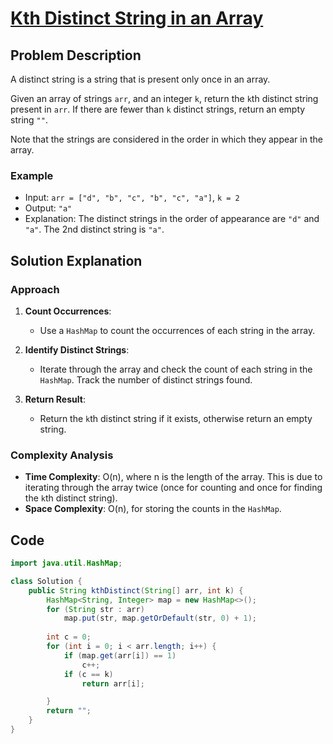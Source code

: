# [Kth Distinct String in an Array](https://leetcode.com/problems/kth-distinct-string-in-an-array/description/?envType=daily-question&envId=2024-08-05)

## Problem Description
A distinct string is a string that is present only once in an array.

Given an array of strings `arr`, and an integer `k`, return the `k`th distinct string present in `arr`. If there are fewer than `k` distinct strings, return an empty string `""`.

Note that the strings are considered in the order in which they appear in the array.

### Example
- Input: `arr = ["d", "b", "c", "b", "c", "a"]`, `k = 2`
- Output: `"a"`
- Explanation: The distinct strings in the order of appearance are `"d"` and `"a"`. The 2nd distinct string is `"a"`.

## Solution Explanation

### Approach
1. **Count Occurrences**:
   - Use a `HashMap` to count the occurrences of each string in the array.

2. **Identify Distinct Strings**:
   - Iterate through the array and check the count of each string in the `HashMap`. Track the number of distinct strings found.

3. **Return Result**:
   - Return the `k`th distinct string if it exists, otherwise return an empty string.

### Complexity Analysis
- **Time Complexity**: O(n), where n is the length of the array. This is due to iterating through the array twice (once for counting and once for finding the `k`th distinct string).
- **Space Complexity**: O(n), for storing the counts in the `HashMap`.

## Code
```java
import java.util.HashMap;

class Solution {
    public String kthDistinct(String[] arr, int k) {
        HashMap<String, Integer> map = new HashMap<>();
        for (String str : arr)
            map.put(str, map.getOrDefault(str, 0) + 1);
        
        int c = 0;
        for (int i = 0; i < arr.length; i++) {
            if (map.get(arr[i]) == 1)
                c++;
            if (c == k)
                return arr[i];

        }
        return "";
    }
}
